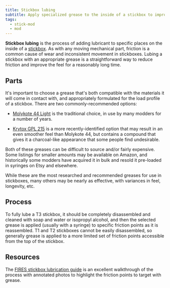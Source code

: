 ```yaml
---
title: Stickbox lubing
subtitle: Apply specialized grease to the inside of a stickbox to improve the smoothness of the movement.
tags:
  - stick-mod
  - mod
---
```


**Stickbox lubing** is the process of adding lubricant to specific places on the inside of a [stickbox](/analog-sticks/stick-components/stickboxes). As with any moving mechanical part, friction is a common cause of wear and inconsistent movement in stickboxes. Lubing a stickbox with an appropriate grease is a straightforward way to reduce friction and improve the feel for a reasonably long time.

## Parts

It's important to choose a grease that's both compatible with the materials it will come in contact with, and appropriately formulated for the load profile of a stickbox. There are two commonly-recommended options:

- [Molykote 44 Light](https://www.dupont.com/products/molykote-44-light-high-temperature-grease.html) is the traditional choice, in use by many modders for a number of years.

- [Krytox GPL 215](https://www.krytox.com/en/-/media/files/krytox/krytox-gpl-105-205-215-225.pdf?rev=82945e8528154d6d9b17636cdd8e22e9&hash=C686C2FB3A2E4CA6ABF1F963AE3BA435) is a more recently-identified option that may result in an even smoother feel than Molykote 44, but contains a compound that gives it a charcoal-like appearance that some people find undesirable.

Both of these greases can be difficult to source and/or fairly expensive. Some listings for smaller amounts may be available on Amazon, and historically some modders have acquired it in bulk and resold it pre-loaded in syringes on Etsy and elsewhere.

While these are the most researched and recommended greases for use in stickboxes, many others may be nearly as effective, with variances in feel, longevity, etc.

## Process

To fully lube a T3 stickbox, it should be completely disassembled and cleaned with soap and water or isopropyl alcohol, and then the selected grease is applied (usually with a syringe) to specific friction points as it is reassembled. T1 and T2 stickboxes cannot be easily disassembled, so generally grease is applied to a more limited set of friction points accessible from the top of the stickbox.

## Resources

The [FIRES stickbox lubrication guide](https://firescc.com/mod-guides#/stickbox-lubrication-guide) is an excellent walkthrough of the process with annotated photos to highlight the friction points to target with grease.
